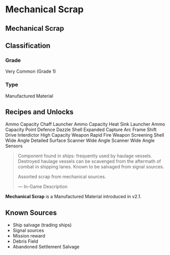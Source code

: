 # Mechanical Scrap
##  Mechanical Scrap

## Classification

### Grade

Very Common (Grade 1)

### Type

Manufactured Material

## Recipes and Unlocks

Ammo Capacity Chaff Launcher
 Ammo Capacity Heat Sink Launcher
 Ammo Capacity Point Defence
 Dazzle Shell
 Expanded Capture Arc Frame Shift Drive Interdictor
 High Capacity Weapon
 Rapid Fire Weapon
 Screening Shell
 Wide Angle Detailed Surface Scanner
 Wide Angle Scanner
 Wide Angle Sensors

> 
> 
> Component found in ships: frequently used by haulage vessels. Destroyed haulage vessels can be scavenged from the aftermath of combat in shipping lanes. Known to be salvaged from signal sources.
> 
> Assorted scrap from mechanical sources.
> 
> 
> — In-Game Description
> 

**Mechanical Scrap** is a Manufactured Material introduced in v2.1.

## Known Sources

- Ship salvage (trading ships)
- Signal sources
- Mission reward
- Debris Field
- Abandoned Settlement Salvage
